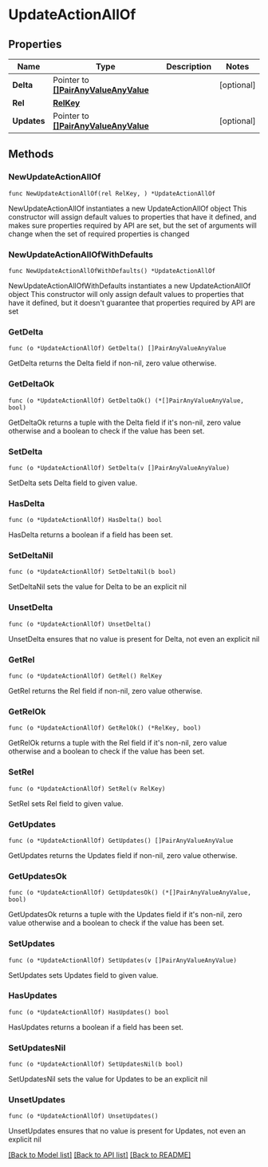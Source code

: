 # UpdateActionAllOf

## Properties

Name | Type | Description | Notes
------------ | ------------- | ------------- | -------------
**Delta** | Pointer to [**[]PairAnyValueAnyValue**](PairAnyValueAnyValue.md) |  | [optional] 
**Rel** | [**RelKey**](RelKey.md) |  | 
**Updates** | Pointer to [**[]PairAnyValueAnyValue**](PairAnyValueAnyValue.md) |  | [optional] 

## Methods

### NewUpdateActionAllOf

`func NewUpdateActionAllOf(rel RelKey, ) *UpdateActionAllOf`

NewUpdateActionAllOf instantiates a new UpdateActionAllOf object
This constructor will assign default values to properties that have it defined,
and makes sure properties required by API are set, but the set of arguments
will change when the set of required properties is changed

### NewUpdateActionAllOfWithDefaults

`func NewUpdateActionAllOfWithDefaults() *UpdateActionAllOf`

NewUpdateActionAllOfWithDefaults instantiates a new UpdateActionAllOf object
This constructor will only assign default values to properties that have it defined,
but it doesn't guarantee that properties required by API are set

### GetDelta

`func (o *UpdateActionAllOf) GetDelta() []PairAnyValueAnyValue`

GetDelta returns the Delta field if non-nil, zero value otherwise.

### GetDeltaOk

`func (o *UpdateActionAllOf) GetDeltaOk() (*[]PairAnyValueAnyValue, bool)`

GetDeltaOk returns a tuple with the Delta field if it's non-nil, zero value otherwise
and a boolean to check if the value has been set.

### SetDelta

`func (o *UpdateActionAllOf) SetDelta(v []PairAnyValueAnyValue)`

SetDelta sets Delta field to given value.

### HasDelta

`func (o *UpdateActionAllOf) HasDelta() bool`

HasDelta returns a boolean if a field has been set.

### SetDeltaNil

`func (o *UpdateActionAllOf) SetDeltaNil(b bool)`

 SetDeltaNil sets the value for Delta to be an explicit nil

### UnsetDelta
`func (o *UpdateActionAllOf) UnsetDelta()`

UnsetDelta ensures that no value is present for Delta, not even an explicit nil
### GetRel

`func (o *UpdateActionAllOf) GetRel() RelKey`

GetRel returns the Rel field if non-nil, zero value otherwise.

### GetRelOk

`func (o *UpdateActionAllOf) GetRelOk() (*RelKey, bool)`

GetRelOk returns a tuple with the Rel field if it's non-nil, zero value otherwise
and a boolean to check if the value has been set.

### SetRel

`func (o *UpdateActionAllOf) SetRel(v RelKey)`

SetRel sets Rel field to given value.


### GetUpdates

`func (o *UpdateActionAllOf) GetUpdates() []PairAnyValueAnyValue`

GetUpdates returns the Updates field if non-nil, zero value otherwise.

### GetUpdatesOk

`func (o *UpdateActionAllOf) GetUpdatesOk() (*[]PairAnyValueAnyValue, bool)`

GetUpdatesOk returns a tuple with the Updates field if it's non-nil, zero value otherwise
and a boolean to check if the value has been set.

### SetUpdates

`func (o *UpdateActionAllOf) SetUpdates(v []PairAnyValueAnyValue)`

SetUpdates sets Updates field to given value.

### HasUpdates

`func (o *UpdateActionAllOf) HasUpdates() bool`

HasUpdates returns a boolean if a field has been set.

### SetUpdatesNil

`func (o *UpdateActionAllOf) SetUpdatesNil(b bool)`

 SetUpdatesNil sets the value for Updates to be an explicit nil

### UnsetUpdates
`func (o *UpdateActionAllOf) UnsetUpdates()`

UnsetUpdates ensures that no value is present for Updates, not even an explicit nil

[[Back to Model list]](../README.md#documentation-for-models) [[Back to API list]](../README.md#documentation-for-api-endpoints) [[Back to README]](../README.md)


